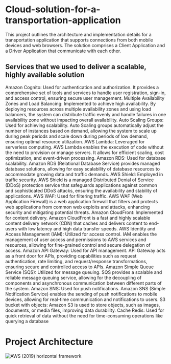 # Cloud-solution-for-a-transportation-application
This project outlines the architecture and implementation details for a transportation application that supports connections from both mobile devices and web browsers. The solution comprises a Client Application and a Driver Application that communicate with each other. 

## Services that we used to deliver a scalable, highly available solution 
Amazon Cognito: Used for authentication and authorization. It provides a comprehensive set of tools and services to handle user registration, sign-in, and access control, ensuring secure user management.
Multiple Availability Zones and Load Balancing: Implemented to achieve high availability. By deploying resources across multiple availability zones and using load balancers, the system can distribute traffic evenly and handle failures in one availability zone without impacting overall availability.
Auto Scaling Groups: Used for achieving scalability. Auto Scaling groups automatically adjust the number of instances based on demand, allowing the system to scale up during peak periods and scale down during periods of low demand, ensuring optimal resource utilization.
AWS Lambda: Leveraged for serverless computing. AWS Lambda enables the execution of code without the need to provision or manage servers. It allows for efficient scaling, cost optimization, and event-driven processing.
Amazon RDS: Used for database scalability. Amazon RDS (Relational Database Service) provides managed database solutions, allowing for easy scalability of database resources to accommodate growing data and traffic demands.
AWS Shield: Employed in traffic security. AWS Shield is a managed Distributed Denial of Service (DDoS) protection service that safeguards applications against common and sophisticated DDoS attacks, ensuring the availability and stability of applications.
AWS WAF: Used for filtering traffic. AWS WAF (Web Application Firewall) is a web application firewall that filters and protects web applications from common web exploits and attacks, enhancing security and mitigating potential threats.
Amazon CloudFront: Implemented for content delivery. Amazon CloudFront is a fast and highly scalable content delivery network (CDN) that caches and delivers content to end-users with low latency and high data transfer speeds.
AWS Identity and Access Management (IAM): Utilized for access control. IAM enables the management of user access and permissions to AWS services and resources, allowing for fine-grained control and secure delegation of access.
Amazon API Gateway: Used for API management. API Gateway acts as a front door for APIs, providing capabilities such as request authentication, rate limiting, and request/response transformations, ensuring secure and controlled access to APIs.
Amazon Simple Queue Service (SQS): Utilized for message queuing. SQS provides a scalable and reliable message queuing service, allowing for the decoupling of components and asynchronous communication between different parts of the system.
Amazon SNS: Used for push notifications. Amazon SNS (Simple Notification Service) enables the sending of push notifications to mobile devices, allowing for real-time communication and notifications to users.
S3 bucket with objects: Amazon S3 is used to store objects, such as images, documents, or media files, improving data durability.
Cache Redis: Used for quick retrieval of data without the need for time-consuming operations like querying a database

# Project Architecture 
![AWS (2019) horizontal framework](https://github.com/HussamAlbadri/Cloud-solution-for-a-transportation-application/assets/59113969/86284bfe-2dcf-4e89-8f0b-206fd2da1fa1)


